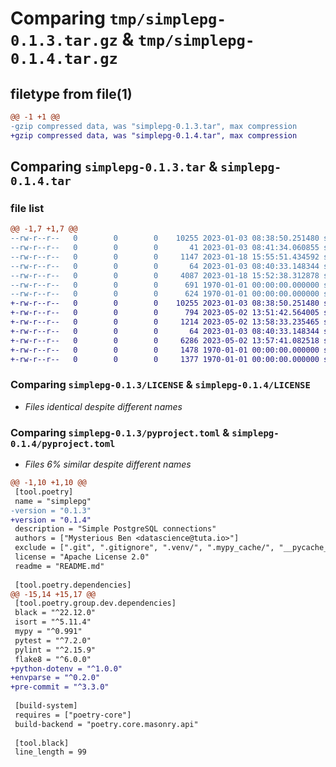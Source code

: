 # Comparing `tmp/simplepg-0.1.3.tar.gz` & `tmp/simplepg-0.1.4.tar.gz`

## filetype from file(1)

```diff
@@ -1 +1 @@
-gzip compressed data, was "simplepg-0.1.3.tar", max compression
+gzip compressed data, was "simplepg-0.1.4.tar", max compression
```

## Comparing `simplepg-0.1.3.tar` & `simplepg-0.1.4.tar`

### file list

```diff
@@ -1,7 +1,7 @@
--rw-r--r--   0        0        0    10255 2023-01-03 08:38:50.251480 simplepg-0.1.3/LICENSE
--rw-r--r--   0        0        0       41 2023-01-03 08:41:34.060855 simplepg-0.1.3/README.md
--rw-r--r--   0        0        0     1147 2023-01-18 15:55:51.434592 simplepg-0.1.3/pyproject.toml
--rw-r--r--   0        0        0       64 2023-01-03 08:40:33.148344 simplepg-0.1.3/simplepg/__init__.py
--rw-r--r--   0        0        0     4087 2023-01-18 15:52:38.312878 simplepg-0.1.3/simplepg/db.py
--rw-r--r--   0        0        0      691 1970-01-01 00:00:00.000000 simplepg-0.1.3/setup.py
--rw-r--r--   0        0        0      624 1970-01-01 00:00:00.000000 simplepg-0.1.3/PKG-INFO
+-rw-r--r--   0        0        0    10255 2023-01-03 08:38:50.251480 simplepg-0.1.4/LICENSE
+-rw-r--r--   0        0        0      794 2023-05-02 13:51:42.564005 simplepg-0.1.4/README.md
+-rw-r--r--   0        0        0     1214 2023-05-02 13:58:33.235465 simplepg-0.1.4/pyproject.toml
+-rw-r--r--   0        0        0       64 2023-01-03 08:40:33.148344 simplepg-0.1.4/simplepg/__init__.py
+-rw-r--r--   0        0        0     6286 2023-05-02 13:57:41.082518 simplepg-0.1.4/simplepg/db.py
+-rw-r--r--   0        0        0     1478 1970-01-01 00:00:00.000000 simplepg-0.1.4/setup.py
+-rw-r--r--   0        0        0     1377 1970-01-01 00:00:00.000000 simplepg-0.1.4/PKG-INFO
```

### Comparing `simplepg-0.1.3/LICENSE` & `simplepg-0.1.4/LICENSE`

 * *Files identical despite different names*

### Comparing `simplepg-0.1.3/pyproject.toml` & `simplepg-0.1.4/pyproject.toml`

 * *Files 6% similar despite different names*

```diff
@@ -1,10 +1,10 @@
 [tool.poetry]
 name = "simplepg"
-version = "0.1.3"
+version = "0.1.4"
 description = "Simple PostgreSQL connections"
 authors = ["Mysterious Ben <datascience@tuta.io>"]
 exclude = [".git", ".gitignore", ".venv/", ".mypy_cache/", "__pycache__", ".eggs/"]
 license = "Apache License 2.0"
 readme = "README.md"
 
 [tool.poetry.dependencies]
@@ -15,14 +15,17 @@
 [tool.poetry.group.dev.dependencies]
 black = "^22.12.0"
 isort = "^5.11.4"
 mypy = "^0.991"
 pytest = "^7.2.0"
 pylint = "^2.15.9"
 flake8 = "^6.0.0"
+python-dotenv = "^1.0.0"
+envparse = "^0.2.0"
+pre-commit = "^3.3.0"
 
 [build-system]
 requires = ["poetry-core"]
 build-backend = "poetry.core.masonry.api"
 
 [tool.black]
 line_length = 99
```

